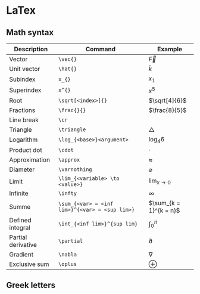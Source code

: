 # LaTex

## Math syntax


| Description | Command | Example |
|-|-|-|
| Vector | `\vec{}` | $\vec{F}$ |
| Unit vector | `\hat{}` | $\hat{k}$ |
| Subindex | `x_{}` | $x_{1}$ |
| Superindex | `x^{}` | $x^{5}$ |
| Root | `\sqrt[<index>]{}` | $\sqrt[4]{6}$ |
| Fractions | `\frac{}{}` | $\frac{8}{5}$ |
| Line break | `\cr` |  |
| Triangle | `\triangle` | $\triangle$ |
| Logarithm | `\log_{<base>}<argument>` | $\log_{4}6$ |
| Product dot | `\cdot` | $\cdot$ |
| Approximation | `\approx` | $\approx$ |
| Diameter | `\varnothing` | $\varnothing$ |
| Limit | `\lim_{<variable> \to <value>}` | $\lim_{x \to 0}$ |
| Infinite | `\infty` | $\infty$ |
| Summe | `\sum_{<var> = <inf lim>}^{<var> = <sup lim>}` | $\sum_{k = 1}^{k = n}$ |
| Defined integral | `\int_{<inf lim>}^{sup lim}` | $\int_{0}^{\pi}$ |
| Partial derivative | `\partial` | $\partial$ |
| Gradient | `\nabla` | $\nabla$ |
| Exclusive sum | `\oplus` | $\oplus$ |


## Greek letters


